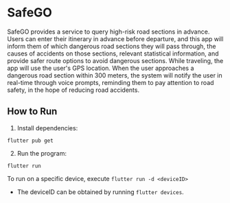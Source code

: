 # SafeGO

SafeGO provides a service to query high-risk road sections in advance. Users can enter their itinerary in advance before departure, and this app will inform them of which dangerous road sections they will pass through, the causes of accidents on those sections, relevant statistical information, and provide safer route options to avoid dangerous sections. While traveling, the app will use the user's GPS location. When the user approaches a dangerous road section within 300 meters, the system will notify the user in real-time through voice prompts, reminding them to pay attention to road safety, in the hope of reducing road accidents.

## How to Run

1. Install dependencies:

```
flutter pub get
```


2. Run the program:

```
flutter run
```

To run on a specific device, execute `flutter run -d <deviceID>`

* The deviceID can be obtained by running `flutter devices`.
